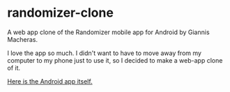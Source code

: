 # randomizer-clone
A web app clone of the Randomizer mobile app for Android by Giannis Macheras.

I love the app so much. I didn't want to have to move away from my computer to
my phone just to use it, so I decided to make a web-app clone of it.

[Here is the Android app itself.](https://play.google.com/store/apps/details?id=com.giannis.randomizer&gl=US)
